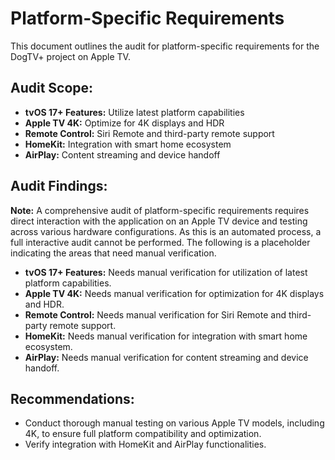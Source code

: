 # Platform-Specific Requirements

This document outlines the audit for platform-specific requirements for the DogTV+ project on Apple TV.

## Audit Scope:
*   **tvOS 17+ Features:** Utilize latest platform capabilities
*   **Apple TV 4K:** Optimize for 4K displays and HDR
*   **Remote Control:** Siri Remote and third-party remote support
*   **HomeKit:** Integration with smart home ecosystem
*   **AirPlay:** Content streaming and device handoff

## Audit Findings:

**Note:** A comprehensive audit of platform-specific requirements requires direct interaction with the application on an Apple TV device and testing across various hardware configurations. As this is an automated process, a full interactive audit cannot be performed. The following is a placeholder indicating the areas that need manual verification.

*   **tvOS 17+ Features:** Needs manual verification for utilization of latest platform capabilities.
*   **Apple TV 4K:** Needs manual verification for optimization for 4K displays and HDR.
*   **Remote Control:** Needs manual verification for Siri Remote and third-party remote support.
*   **HomeKit:** Needs manual verification for integration with smart home ecosystem.
*   **AirPlay:** Needs manual verification for content streaming and device handoff.

## Recommendations:

*   Conduct thorough manual testing on various Apple TV models, including 4K, to ensure full platform compatibility and optimization.
*   Verify integration with HomeKit and AirPlay functionalities.
